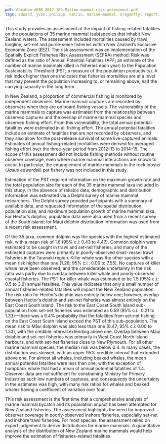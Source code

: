 ```yaml
---
pdf: Abraham-AEBR-2017-189-Marine-mammal-risk-assessment.pdf
tags: edward, yvan, philipp, katrin, marine-mammal, dragonfly, report, bayesian, risk-assessment
---
```


This study provides an assessment of the impact of fishing-related fatalities on
the populations of 35 marine mammal (sub)species that inhabit New Zealand
waters. The assessment included mortalities caused by trawl, longline, set-net
and purse-seine fisheries within New Zealand’s Exclusive Economic Zone (EEZ).
The risk assessment was an implementation of the Spatially Explicit Fisheries
Risk Assessment (SEFRA) method. Risk was defined as the ratio of Annual
Potential Fatalities (APF; an estimate of the number of marine mammals killed in
fisheries each year) to the Population Sustainability Threshold (PST; a measure
of the population productivity). A risk index higher than one indicates that
fisheries mortalities are at a level that may prevent the population increasing
to, or remaining above, half the carrying capacity in the long term.

In New Zealand, a proportion of commercial fishing is monitored by independent
observers. Marine mammal captures are recorded by observers when they are on
board fishing vessels. The vulnerability of the marine mammals to capture was
estimated from the relationship between observed captures and the overlap of
marine mammal species and observed fishing effort. From this vulnerability, the
total annual potential fatalities were estimated in all fishing effort. The
annual potential fatalities include an estimate of fatalities that are not
recorded by observers, and they also allow for the post-release survival of some
live-captured animals. Estimates of annual fishing-related mortalities were
derived for averaged fishing effort over the three-year period from 2012–13 to
2014–15. The scope of this assessment did not include fishing methods without
routine observer coverage, even where marine mammal interactions are known to
occur. In particular, the entanglement of marine mammals in the rock lobster
(_Jasus edwardsii_) pot fishery was not included in this study.

Estimation of the PST required information on the maximum growth rate and the
total population size for each of the 35 marine mammal taxa included in this
study. In the absence of reliable data, demographic and distribution information
was estimated via a Delphi survey of marine mammal researchers. The Delphi
survey provided participants with a summary of available data, and requested
information of the spatial distribution, population size, and maximum population
growth of marine mammal taxa. For Hector’s dolphin, population data were also
used from a recent survey of the South Island; for Māui dolphin distribution
information was used from a recent risk assessment.

Of the 35 taxa, common dolphin was the species with the highest estimated risk,
with a mean risk of 1.6 (95% c.i: 0.43 to 4.47). Common dolphin were estimated
to be caught in trawl and set-net fisheries, and many of the estimated captures
were primarily in poorly-observed small-vessel trawl fisheries in the Taranaki
region. Killer whale was the other species with a mean risk higher than one
(1.28; 95% c.i.: 0.00 to 7.55). No captures of killer whale have been observed,
and the considerable uncertainty in the risk ratio was partly due to overlap
between killer whale and poorly-observed coastal fisheries. The PST for killer
whale was estimated to be 1.5 (95% c.i.: 0.5 to 3.6) annual fatalities. This
value indicates that only a small number of annual fisheries-related fatalities
will impact the New Zealand population. The risk ratio for Hector’s dolphin was
entirely below one; however, overlap between Hector’s dolphin and set-net
fisheries was almost entirely on the East Coast South Island. The risk to the
East Coast South Island sub-population from set-net fisheries was estimated as
0.59 (95% c.i.: 0.21 to 1.33)—there was a 9.4% probability that the fatalities
from set-net fishing on the East Coast South Island exceed the PST of this
sub-population. The mean risk to Māui dolphin was also less than one (0.47; 95%
c.i: 0.00 to 1.33), with the credible interval extending above one. Overlap
between Māui dolphin and set-net fisheries was primarily in West Coast North
Island harbours, and with set-net fisheries close to New Plymouth. For all other
marine mammal species, the median risk was below 0.4. In many cases, the
distribution was skewed, with an upper 95% credible interval that extended above
one. For almost all whales, including beaked whales, the mean annual potential
fatalities were less than one; with the exception of humpback whale that had a
mean of annual potential fatalities of 1.4. Observer data are not sufficient for
constraining Ministry for Primary Industries such low numbers of captures, and
consequently the uncertainty in the estimates was high, with many risk ratios
for whales and beaked whales having a coefficient of variation over four.

This risk assessment is the first time that a comprehensive analysis of marine
mammal bycatch and its population impact has been attempted for New Zealand
fisheries. The assessment highlights the need for improved observer coverage in
poorly-observed inshore fisheries, especially set-net and inshore trawl
fisheries. For most species, the assessment relied on expert judgement to derive
distributions for marine mammals. A quantitative analysis of the distribution of
New Zealand marine mammals would help improve the estimation of
fisheries-related fatalities.
